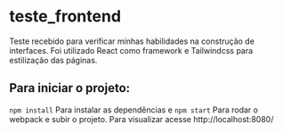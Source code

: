 # teste_frontend
Teste recebido para verificar minhas habilidades na construção de interfaces. Foi utilizado React como framework e Tailwindcss para estilização das páginas.

## Para iniciar o projeto:

``npm install``  Para instalar as dependências e
``npm start``   Para rodar o webpack e subir o projeto. Para visualizar acesse http://localhost:8080/

